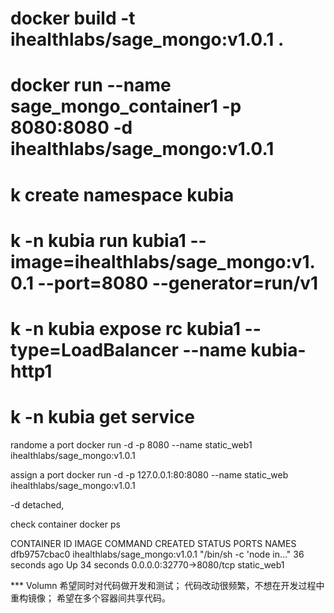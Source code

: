# docker build -t ihealthlabs/sage_mongo:v1.0.1 .
# docker run --name sage_mongo_container1 -p 8080:8080 -d ihealthlabs/sage_mongo:v1.0.1

# k create namespace kubia
# k -n kubia run kubia1 --image=ihealthlabs/sage_mongo:v1.0.1 --port=8080 --generator=run/v1
# k -n kubia expose rc kubia1 --type=LoadBalancer --name kubia-http1
# k -n kubia get service


randome a port
docker run -d -p  8080 --name static_web1 ihealthlabs/sage_mongo:v1.0.1 

assign a port
docker run -d -p 127.0.0.1:80:8080 --name static_web ihealthlabs/sage_mongo:v1.0.1 


-d detached, 

check container
docker ps

CONTAINER ID        IMAGE                           COMMAND                  CREATED             STATUS              PORTS                     NAMES
dfb9757cbac0        ihealthlabs/sage_mongo:v1.0.1   "/bin/sh -c 'node in…"   36 seconds ago      Up 34 seconds       0.0.0.0:32770->8080/tcp   static_web1


*** Volumn
希望同时对代码做开发和测试；
代码改动很频繁，不想在开发过程中重构镜像；
希望在多个容器间共享代码。
 
<!-- docker run -d -p 127.0.0.1:80:8080 \
-v /Users/sagegu/Desktop/EKS-tutorial/myapp:/usr/src/app/  ihealthlabs/sage_mongo:v1.0.3 -->

